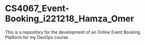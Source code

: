 # CS4067_Event-Booking_i221218_Hamza_Omer
This is a repository for the development of an Online Event Booking Platform for my DevOps course.
